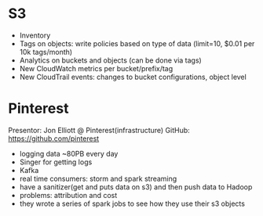 # S3
 
 - Inventory
 - Tags on objects: write policies based on type of data (limit=10, $0.01 per 10k tags/month)
 - Analytics on buckets and objects (can be done via tags)
 - New CloudWatch metrics per bucket/prefix/tag
 - New CloudTrail events: changes to bucket configurations, object level
 
 
# Pinterest
 
 Presentor: Jon Elliott @ Pinterest(infrastructure)
 GitHub: https://github.com/pinterest
 
 - logging data ~80PB every day
 - Singer for getting logs
 - Kafka
 - real time consumers: storm and spark streaming
 - have a sanitizer(get and puts data on s3) and then push data to Hadoop
 - problems: attribution and cost
 - they wrote a series of spark jobs to see how they use their s3 objects
 
